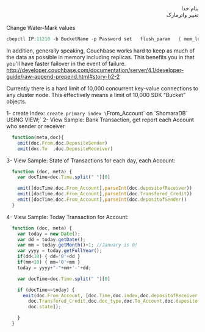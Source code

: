 <div dir="rtl">بنام خدا</div>

<div dir="rtl">تغییر واترمارک</div><br/>
Change Water-Mark values

```c
cbepctl IP:11210 -b BucketName -p Password set   flush_param   { mem_low_wat | mem_high_wat | pager_active_vb_pcnt }   NewValue
```
In addition, generally speaking, Couchbase works hard to keep as much of the data as possible in memory including replicas. This benefits you in that you'll have faster failover in the event of failure. 
  http://developer.couchbase.com/documentation/server/4.1/developer-guide/raw-append-prepend.html#story-h2-2

Currently there is a hard limit of 10,000 concurrent key-value connections to any cluster node. This effectively means a limit of 10,000 SDK “Bucket” objects.

1- create Index: `create primary index \`From_Account\` on \`ShomaraDB\` USING VIEW;`
2- View Sample: Bank Transaction, get report each Account who sender or receiver
```javascript
  function(meta,doc){
    emit(doc.From,doc.DepositeSender)
    emit(doc.To  ,doc.DepositeReceiver)
```
3- View Sample: State of Transactions for each day, each Account:
```javascript
  function (doc, meta) {
    var docTime=doc.Time.split(" ")[0]

    emit([docTime,doc.From_Account],parseInt(doc.depositofReceiver))
    emit([docTime,doc.From_Account],parseInt(doc.Transfered_Credit))
    emit([docTime,doc.From_Account],parseInt(doc.depositofSender))
  }
```
4- View Sample: Today Transaction for Account:
```javascript
  function (doc, meta) {
    var today = new Date();
    var dd = today.getDate();
    var mm = today.getMonth()+1; //January is 0!
    var yyyy = today.getFullYear();
    if(dd<10) { dd='0'+dd } 
    if(mm<10) { mm='0'+mm } 
    today = yyyy+"-"+mm+'-'+dd;

    var docTime=doc.Time.split(" ")[0]

    if (docTime==today) {
      emit(doc.From_Account, [doc.Time,doc.index,doc.depositofReceiver,
        doc.Transfered_Credit,doc.doc_type,doc.To_Account,doc.depositofSender,
        doc.state]);

    }
  }
```

<div dir="rtl"></div>
<div dir="rtl"></div>
<div dir="rtl"></div>
